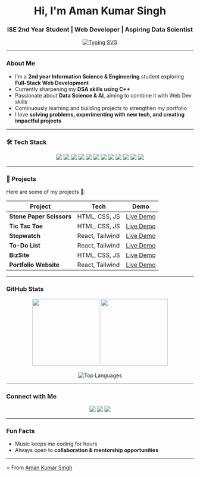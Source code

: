 <h1 align="center">Hi, I'm Aman Kumar Singh</h1>
<h3 align="center">ISE 2nd Year Student | Web Developer | Aspiring Data Scientist</h3>

<p align="center">
  <a href="https://git.io/typing-svg">
    <img src="https://readme-typing-svg.herokuapp.com?font=Fira+Code&weight=500&size=24&pause=1000&color=00F7FF&center=true&vCenter=true&width=600&lines=Full-Stack+Web+Developer;DSA+%26+C%2B%2B+Enthusiast;Aspiring+Data+Scientist;Passionate+about+Building+Projects" alt="Typing SVG" />
  </a>
</p>

---

###  About Me
-  I’m a **2nd year Information Science & Engineering** student exploring **Full-Stack Web Development**  
-  Currently sharpening my **DSA skills using C++**  
-  Passionate about **Data Science & AI**, aiming to combine it with Web Dev skills  
-  Continuously learning and building projects to strengthen my portfolio  
-  I love **solving problems, experimenting with new tech, and creating impactful projects**  

---

### 🛠 Tech Stack
<p align="center">
  <img src="https://img.shields.io/badge/C-00599C?style=for-the-badge&logo=c&logoColor=white"/>
  <img src="https://img.shields.io/badge/C++-00599C?style=for-the-badge&logo=c%2B%2B&logoColor=white"/>
  <img src="https://img.shields.io/badge/HTML5-E34F26?style=for-the-badge&logo=html5&logoColor=white"/>
  <img src="https://img.shields.io/badge/CSS3-1572B6?style=for-the-badge&logo=css3&logoColor=white"/>
  <img src="https://img.shields.io/badge/JavaScript-F7DF1E?style=for-the-badge&logo=javascript&logoColor=black"/>
  <img src="https://img.shields.io/badge/React-20232A?style=for-the-badge&logo=react&logoColor=61DAFB"/>
  <img src="https://img.shields.io/badge/TailwindCSS-38B2AC?style=for-the-badge&logo=tailwind-css&logoColor=white"/>
  <img src="https://img.shields.io/badge/Node.js-339933?style=for-the-badge&logo=nodedotjs&logoColor=white"/>
  <img src="https://img.shields.io/badge/Express.js-000000?style=for-the-badge&logo=express&logoColor=white"/>
  <img src="https://img.shields.io/badge/MongoDB-4EA94B?style=for-the-badge&logo=mongodb&logoColor=white"/>
  <img src="https://img.shields.io/badge/Firebase-FFCA28?style=for-the-badge&logo=firebase&logoColor=black"/>
  <img src="https://img.shields.io/badge/Arduino-00979D?style=for-the-badge&logo=arduino&logoColor=white"/>
</p>

---

### 📂 Projects
Here are some of my projects 🚀:

<div align="center">

| Project | Tech | Demo |
|---------|------|------|
|  **Stone Paper Scissors** | HTML, CSS, JS | [Live Demo](https://stone-paper-scissors-drab.vercel.app/) |
|  **Tic Tac Toe** | HTML, CSS, JS | [Live Demo](https://tic-tac-toe-alpha-tawny-74.vercel.app/) |
|  **Stopwatch** | React, Tailwind | [Live Demo](https://stop-watch-one-pi.vercel.app/) |
|  **To-Do List** | React, Tailwind | [Live Demo](https://to-do-list-app-five-jet.vercel.app/) |
|  **BizSite** | HTML, CSS, JS | [Live Demo](https://bizsite-snowy.vercel.app/) |
|  **Portfolio Website** | React, Tailwind | [Live Demo](https://aman-singhdev.vercel.app/) |

</div>

---


###  GitHub Stats
<p align="center">
  <img src="https://github-readme-stats.vercel.app/api?username=AmanSingh007coder&show_icons=true&theme=tokyonight&hide_border=true" height="180" />
  <img src="https://github-readme-streak-stats.herokuapp.com/?user=AmanSingh007coder&theme=tokyonight&hide_border=true" height="180" />
</p>

<p align="center">
  <img src="https://github-readme-stats.vercel.app/api/top-langs/?username=AmanSingh007coder&layout=compact&theme=tokyonight&hide_border=true" alt="Top Languages"/>
</p>

---

###  Connect with Me
<p align="center">
  <a href="https://www.linkedin.com/in/aman-kumar-singh-be/" target="_blank"><img src="https://img.shields.io/badge/LinkedIn-0A66C2?style=for-the-badge&logo=linkedin&logoColor=white"/></a>
  <a href="https://aman-singhdev.vercel.app/" target="_blank"><img src="https://img.shields.io/badge/Portfolio-000000?style=for-the-badge&logo=vercel&logoColor=white"/></a>
  <a href="mailto:amansinghrajput9005@gmail.com" target="_blank"><img src="https://img.shields.io/badge/Email-D14836?style=for-the-badge&logo=gmail&logoColor=white"/></a>
</p>

---

###  Fun Facts
-  Music keeps me coding for hours   
-  Always open to **collaboration & mentorship opportunities**

---

⭐️ From [Aman Kumar Singh](https://github.com/AmanSingh007coder)
  



